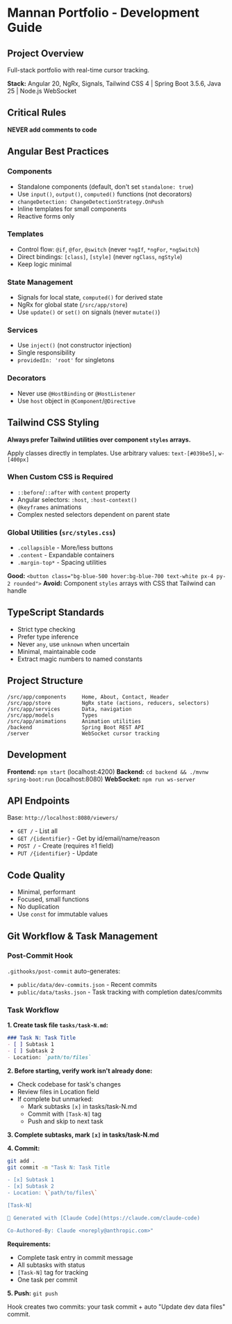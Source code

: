 # Mannan Portfolio - Development Guide

## Project Overview

Full-stack portfolio with real-time cursor tracking.

**Stack:** Angular 20, NgRx, Signals, Tailwind CSS 4 | Spring Boot 3.5.6, Java 25 | Node.js WebSocket

## Critical Rules

**NEVER add comments to code**

## Angular Best Practices

### Components
- Standalone components (default, don't set `standalone: true`)
- Use `input()`, `output()`, `computed()` functions (not decorators)
- `changeDetection: ChangeDetectionStrategy.OnPush`
- Inline templates for small components
- Reactive forms only

### Templates
- Control flow: `@if`, `@for`, `@switch` (never `*ngIf`, `*ngFor`, `*ngSwitch`)
- Direct bindings: `[class]`, `[style]` (never `ngClass`, `ngStyle`)
- Keep logic minimal

### State Management
- Signals for local state, `computed()` for derived state
- NgRx for global state (`/src/app/store`)
- Use `update()` or `set()` on signals (never `mutate()`)

### Services
- Use `inject()` (not constructor injection)
- Single responsibility
- `providedIn: 'root'` for singletons

### Decorators
- Never use `@HostBinding` or `@HostListener`
- Use `host` object in `@Component`/`@Directive`

## Tailwind CSS Styling

**Always prefer Tailwind utilities over component `styles` arrays.**

Apply classes directly in templates. Use arbitrary values: `text-[#039be5]`, `w-[400px]`

### When Custom CSS is Required
- `::before`/`::after` with `content` property
- Angular selectors: `:host`, `:host-context()`
- `@keyframes` animations
- Complex nested selectors dependent on parent state

### Global Utilities (`src/styles.css`)
- `.collapsible` - More/less buttons
- `.content` - Expandable containers
- `.margin-top*` - Spacing utilities

**Good:** `<button class="bg-blue-500 hover:bg-blue-700 text-white px-4 py-2 rounded">`
**Avoid:** Component `styles` arrays with CSS that Tailwind can handle

## TypeScript Standards

- Strict type checking
- Prefer type inference
- Never `any`, use `unknown` when uncertain
- Minimal, maintainable code
- Extract magic numbers to named constants

## Project Structure

```
/src/app/components     Home, About, Contact, Header
/src/app/store          NgRx state (actions, reducers, selectors)
/src/app/services       Data, navigation
/src/app/models         Types
/src/app/animations     Animation utilities
/backend                Spring Boot REST API
/server                 WebSocket cursor tracking
```

## Development

**Frontend:** `npm start` (localhost:4200)
**Backend:** `cd backend && ./mvnw spring-boot:run` (localhost:8080)
**WebSocket:** `npm run ws-server`

## API Endpoints

Base: `http://localhost:8080/viewers/`

- `GET /` - List all
- `GET /{identifier}` - Get by id/email/name/reason
- `POST /` - Create (requires ≥1 field)
- `PUT /{identifier}` - Update

## Code Quality

- Minimal, performant
- Focused, small functions
- No duplication
- Use `const` for immutable values

## Git Workflow & Task Management

### Post-Commit Hook

`.githooks/post-commit` auto-generates:
- `public/data/dev-commits.json` - Recent commits
- `public/data/tasks.json` - Task tracking with completion dates/commits

### Task Workflow

**1. Create task file `tasks/task-N.md`:**
```markdown
### Task N: Task Title
- [ ] Subtask 1
- [ ] Subtask 2
- Location: `path/to/files`
```

**2. Before starting, verify work isn't already done:**
- Check codebase for task's changes
- Review files in Location field
- If complete but unmarked:
  - Mark subtasks `[x]` in tasks/task-N.md
  - Commit with `[Task-N]` tag
  - Push and skip to next task

**3. Complete subtasks, mark `[x]` in tasks/task-N.md**

**4. Commit:**
```bash
git add .
git commit -m "Task N: Task Title

- [x] Subtask 1
- [x] Subtask 2
- Location: \`path/to/files\`

[Task-N]

🤖 Generated with [Claude Code](https://claude.com/claude-code)

Co-Authored-By: Claude <noreply@anthropic.com>"
```

**Requirements:**
- Complete task entry in commit message
- All subtasks with status
- `[Task-N]` tag for tracking
- One task per commit

**5. Push:** `git push`

Hook creates two commits: your task commit + auto "Update dev data files" commit.
